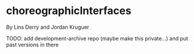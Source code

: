 # choreographicInterfaces
By Lins Derry and Jordan Kruguer 


TODO:
add development-archive repo (maybe make this private...) and put past versions in there
